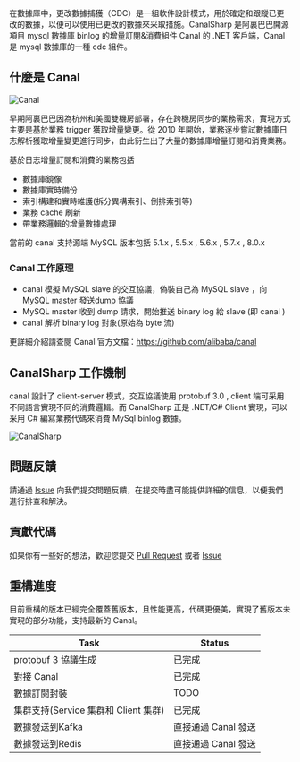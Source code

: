 在數據庫中，更改數據捕獲（CDC）是一組軟件設計模式，用於確定和跟蹤已更改的數據，以便可以使用已更改的數據來采取措施。CanalSharp 是阿裏巴巴開源項目 mysql 數據庫 binlog 的增量訂閱&消費組件 Canal 的 .NET 客戶端，Canal 是 mysql 數據庫的一種 cdc 組件。

## 什麼是 Canal

![Canal](/content/projects/canalsharp/assets/canal.png)

早期阿裏巴巴因為杭州和美國雙機房部署，存在跨機房同步的業務需求，實現方式主要是基於業務 trigger 獲取增量變更。從 2010 年開始，業務逐步嘗試數據庫日志解析獲取增量變更進行同步，由此衍生出了大量的數據庫增量訂閱和消費業務。

基於日志增量訂閱和消費的業務包括

- 數據庫鏡像
- 數據庫實時備份
- 索引構建和實時維護(拆分異構索引、倒排索引等)
- 業務 cache 刷新
- 帶業務邏輯的增量數據處理

當前的 canal 支持源端 MySQL 版本包括 5.1.x , 5.5.x , 5.6.x , 5.7.x , 8.0.x

### Canal 工作原理

- canal 模擬 MySQL slave 的交互協議，偽裝自己為 MySQL slave ，向 MySQL master 發送dump 協議
- MySQL master 收到 dump 請求，開始推送 binary log 給 slave (即 canal )
- canal 解析 binary log 對象(原始為 byte 流)

更詳細介紹請查閱 Canal 官方文檔：https://github.com/alibaba/canal

## CanalSharp 工作機制

canal 設計了 client-server 模式，交互協議使用 protobuf 3.0 , client 端可采用不同語言實現不同的消費邏輯。而 CanalSharp 正是 .NET/C# Client 實現，可以采用 C# 編寫業務代碼來消費 MySql binlog 數據。

![CanalSharp](/content/projects/canalsharp/assets/canalsharp.png)

## 問題反饋

請通過 [Issue](https://github.com/dotnetcore/CanalSharp/issues/new) 向我們提交問題反饋，在提交時盡可能提供詳細的信息，以便我們進行排查和解決。

## 貢獻代碼

如果你有一些好的想法，歡迎您提交 [Pull Request](https://github.com/dotnetcore/canalsharp/pulls) 或者 [Issue](https://github.com/dotnetcore/CanalSharp/issues/new)

## 重構進度

目前重構的版本已經完全覆蓋舊版本，且性能更高，代碼更優美，實現了舊版本未實現的部分功能，支持最新的 Canal。

| Task                                 | Status              |
| ------------------------------------ | ------------------- |
| protobuf 3 協議生成                  | 已完成              |
| 對接 Canal                           | 已完成              |
| 數據訂閱封裝                         | TODO                |
| 集群支持(Service 集群和 Client 集群) | 已完成              |
| 數據發送到Kafka                      | 直接通過 Canal 發送 |
| 數據發送到Redis                      | 直接通過 Canal 發送 |

